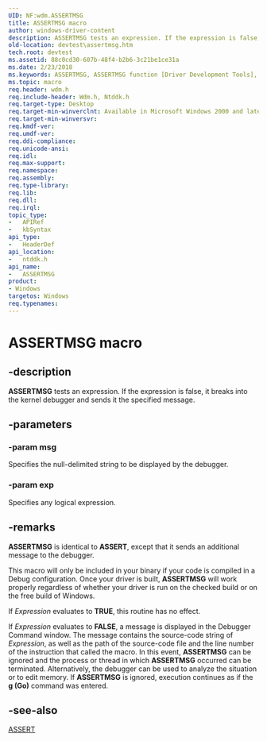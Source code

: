 ```yaml
---
UID: NF:wdm.ASSERTMSG
title: ASSERTMSG macro
author: windows-driver-content
description: ASSERTMSG tests an expression. If the expression is false, it breaks into the kernel debugger and sends it the specified message.
old-location: devtest\assertmsg.htm
tech.root: devtest
ms.assetid: 88c0cd30-607b-48f4-b2b6-3c21be1ce31a
ms.date: 2/23/2018
ms.keywords: ASSERTMSG, ASSERTMSG function [Driver Development Tools], DebugFns_998b520e-90e6-440f-94d4-55ff0b6e102f.xml, devtest.assertmsg, ntddk/ASSERTMSG
ms.topic: macro
req.header: wdm.h
req.include-header: Wdm.h, Ntddk.h
req.target-type: Desktop
req.target-min-winverclnt: Available in Microsoft Windows 2000 and later.
req.target-min-winversvr: 
req.kmdf-ver: 
req.umdf-ver: 
req.ddi-compliance: 
req.unicode-ansi: 
req.idl: 
req.max-support: 
req.namespace: 
req.assembly: 
req.type-library: 
req.lib: 
req.dll: 
req.irql: 
topic_type:
-	APIRef
-	kbSyntax
api_type:
-	HeaderDef
api_location:
-	ntddk.h
api_name:
-	ASSERTMSG
product:
- Windows
targetos: Windows
req.typenames: 
---
```


# ASSERTMSG macro


## -description


<b>ASSERTMSG</b> tests an expression. If the expression is false, it breaks into the kernel debugger and sends it the specified message.


## -parameters




### -param msg

Specifies the null-delimited string to be displayed by the debugger.


### -param exp

Specifies any logical expression.




## -remarks



<b>ASSERTMSG</b> is identical to <b>ASSERT</b>, except that it sends an additional message to the debugger.

This macro will only be included in your binary if your code is compiled in a Debug configuration. Once your driver is built, <b>ASSERTMSG</b> will work properly regardless of whether your driver is run on the checked build or on the free build of Windows. 

If <i>Expression</i> evaluates to <b>TRUE</b>, this routine has no effect.

If <i>Expression</i> evaluates to <b>FALSE</b>, a message is displayed in the Debugger Command window. The message contains the source-code string of <i>Expression</i>, as well as the path of the source-code file and the line number of the instruction that called the macro. In this event, <b>ASSERTMSG</b> can be ignored and the process or thread in which <b>ASSERTMSG</b> occurred can be terminated. Alternatively, the debugger can be used to analyze the situation or to edit memory. If <b>ASSERTMSG</b> is ignored, execution continues as if the <b>g (Go)</b> command was entered.




## -see-also




<a href="https://msdn.microsoft.com/library/windows/hardware/ff542107">ASSERT</a>
 

 

